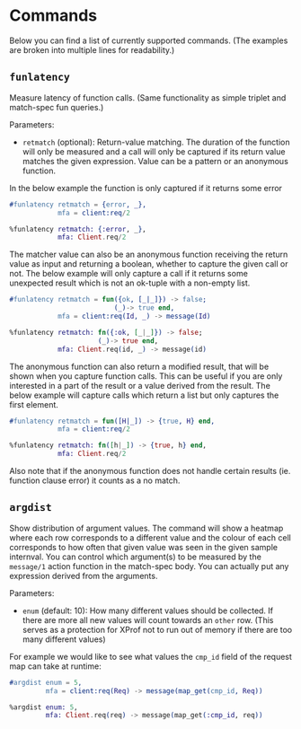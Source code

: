 # Commands

Below you can find a list of currently supported commands. (The
examples are broken into multiple lines for readability.)

## `funlatency`

Measure latency of function calls. (Same functionality as simple
triplet and match-spec fun queries.)

Parameters:

* `retmatch` (optional): Return-value matching. The duration of the
  function will only be measured and a call will only be captured if
  its return value matches the given expression. Value can be a
  pattern or an anonymous function.
  
In the below example the function is only captured if it returns some
error

```erlang
#funlatency retmatch = {error, _},
            mfa = client:req/2
```

```elixir
%funlatency retmatch: {:error, _},
            mfa: Client.req/2
```

The matcher value can also be an anonymous function receiving the
return value as input and returning a boolean, whether to capture the
given call or not. The below example will only capture a call if it
returns some unexpected result which is not an ok-tuple with a
non-empty list.

```erlang
#funlatency retmatch = fun({ok, [_|_]}) -> false;
                          (_)-> true end,
            mfa = client:req(Id, _) -> message(Id)
```

```elixir
%funlatency retmatch: fn({:ok, [_|_]}) -> false;
                      (_)-> true end,
            mfa: Client.req(id, _) -> message(id)
```

The anonymous function can also return a modified result, that will
be shown when you capture function calls. This can be useful if you
are only interested in a part of the result or a value derived from
the result. The below example will capture calls which return a list
but only captures the first element.

```erlang
#funlatency retmatch = fun([H|_]) -> {true, H} end,
            mfa = client:req/2
```

```elixir
%funlatency retmatch: fn([h|_]) -> {true, h} end,
            mfa: Client.req/2
```

Also note that if the anonymous function does not handle certain
results (ie. function clause error) it counts as a no match.

## `argdist`

Show distribution of argument values. The command will show a heatmap
where each row corresponds to a different value and the colour of each
cell corresponds to how often that given value was seen in the given
sample internval. You can control which argument(s) to be measured by
the `message/1` action function in the match-spec body. You can
actually put any expression derived from the arguments.
  
Parameters:

* `enum` (default: 10): How many different values should be
  collected. If there are more all new values will count towards an
  `other` row. (This serves as a protection for XProf not to run out
  of memory if there are too many different values)

For example we would like to see what values the `cmp_id` field of the
request map can take at runtime:

```erlang
#argdist enum = 5,
         mfa = client:req(Req) -> message(map_get(cmp_id, Req))
```

```elixir
%argdist enum: 5,
         mfa: Client.req(req) -> message(map_get(:cmp_id, req))
```
